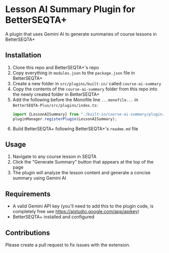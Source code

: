 # Lesson AI Summary Plugin for BetterSEQTA+
A plugin that uses Gemini AI to generate summaries of course lessons in BetterSEQTA+

## Installation
1. Clone this repo and BetterSEQTA+'s repo
2. Copy everything in `modules.json` to the `package.json` file in BetterSEQTA+
3. Create a new folder in `src/plugins/built-in/` called `course-ai-summary`
4. Copy the contents of the `course-ai-summary` folder from this repo into the newly created folder in BetterSEQTA+
5. Add the following before the Monofile line `...monofile...` in `BetterSEQTA-Plus/src/plugins/index.ts`:
   ```typescript
   import {LessonAISummary} from "./built-in/course-ai-summary/plugin.ts"
   pluginManager.registerPlugin(LessonAISummary);
   ```
6. Build BetterSEQTA+ following BetterSEQTA+'s `readme.md` file

## Usage
1. Navigate to any course lesson in SEQTA
2. Click the "Generate Summary" button that appears at the top of the page
3. The plugin will analyze the lesson content and generate a concise summary using Gemini AI

## Requirements
- A valid Gemini API key (you'll need to add this to the plugin code, is completely free see https://aistudio.google.com/app/apikey)
- BetterSEQTA+ installed and configured

## Contributions
Please create a pull request to fix issues with the extension. 
